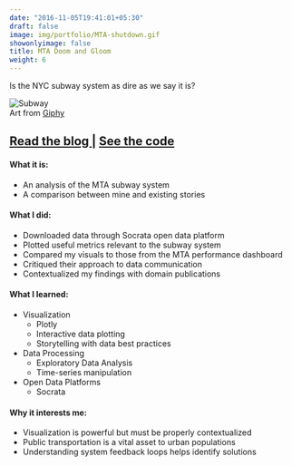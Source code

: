 ```yaml
---
date: "2016-11-05T19:41:01+05:30"
draft: false
image: img/portfolio/MTA-shutdown.gif
showonlyimage: false
title: MTA Doom and Gloom
weight: 6
---
```


Is the NYC subway system as dire as we say it is?
<!--more-->

![Subway][1]  
Art from [Giphy](https://giphy.com/gifs/ny-subway-nanarausch-prince-street-8LV2OWXGs6xH2)

<h2>
    <a href='https://jasonbixonblog.netlify.com/posts/2019-04-14-mta-shutdown/' target='_blank'>
    Read the blog
    </a>
    |
    <a href='https://github.com/jbixon13/Radix-blog/tree/master/_posts/2019-04-14-mta-shutdown' target='_blank'>
    See the code
    </a>
</h2>

#### What it is:  
* An analysis of the MTA subway system
* A comparison between mine and existing stories  

#### What I did:  
* Downloaded data through Socrata open data platform
* Plotted useful metrics relevant to the subway system
* Compared my visuals to those from the MTA performance dashboard
* Critiqued their approach to data communication
* Contextualized my findings with domain publications

#### What I learned:  
* Visualization
  + Plotly
  + Interactive data plotting
  + Storytelling with data best practices
* Data Processing
  + Exploratory Data Analysis 
  + Time-series manipulation
* Open Data Platforms
  + Socrata

#### Why it interests me:  
* Visualization is powerful but must be properly contextualized
* Public transportation is a vital asset to urban populations
* Understanding system feedback loops helps identify solutions

[1]: /img/portfolio/MTA-shutdown.gif

